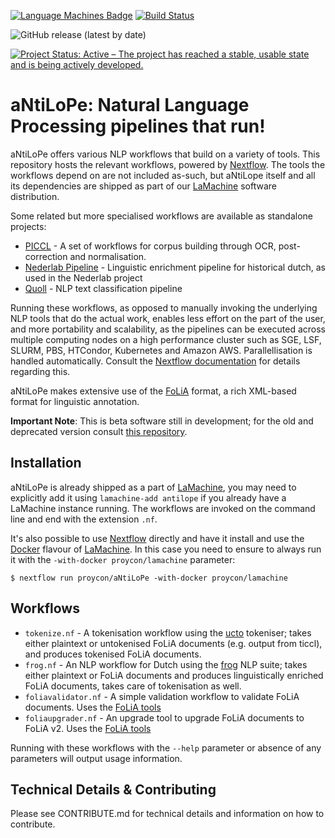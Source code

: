 [![Language Machines Badge](http://applejack.science.ru.nl/lamabadge.php/aNtiLoPe)](http://applejack.science.ru.nl/languagemachines/)
[![Build Status](https://travis-ci.org/proycon/aNtiLoPe.svg?branch=master)](https://travis-ci.com/proycon/aNtiLoPe)

![GitHub release (latest by date)](https://img.shields.io/github/v/release/proycon/antilope)

[![Project Status: Active – The project has reached a stable, usable state and is being actively developed.](https://www.repostatus.org/badges/latest/active.svg)](https://www.repostatus.org/#active)

# aNtiLoPe: Natural Language Processing pipelines that run!

aNtiLoPe offers various NLP workflows that build on a variety of tools.
This repository hosts the relevant workflows, powered by
[Nextflow](https://www.nextflow.io). The tools the workflows depend on are not included as-such, but aNtiLope itself and
all its dependencies are shipped as part of our [LaMachine](https://proycon.github.io/LaMachine) software distribution.

Some related but more specialised workflows are available as standalone projects:
 * [PICCL](https://github.com/LanguageMachines/PICCL) - A set of workflows for corpus building through OCR, post-correction and normalisation.
 * [Nederlab Pipeline](https://github.com/proycon/nederlab-pipeline) - Linguistic enrichment pipeline for historical dutch, as used in the Nederlab project
 * [Quoll](https://github.com/LanguageMachines/quoll/) - NLP text classification pipeline

Running these workflows, as opposed to manually invoking the underlying NLP tools that do the actual work, enables less
effort on the part of the user, and more portability and scalability, as the pipelines can be executed across multiple
computing nodes on a high performance cluster such as SGE, LSF, SLURM, PBS, HTCondor, Kubernetes and Amazon AWS.
Parallellisation is handled automatically. Consult the [Nextflow
documentation](https://www.nextflow.io/docs/latest/index.html) for details regarding this.

aNtiLoPe makes extensive use of the [FoLiA](https://proycon.github.io/folia) format, a rich XML-based format for linguistic
annotation.

**Important Note**: This is beta software still in development; for the old and deprecated version consult [this repository](https://github.com/martinreynaert/TICCL).

## Installation

aNtiLoPe is already shipped as a part of [LaMachine](https://proycon.github.io/LaMachine), you may need to explicitly add it using ``lamachine-add antilope`` if you already have a LaMachine instance running.
The workflows are invoked on the command line and end with the extension ``.nf``.

It's also possible to use [Nextflow](https://www.nextflow.io) directly and have it install and use the [Docker](https://docker.io) flavour of [LaMachine](https://proycon.github.io/LaMachine).
In this case you need to ensure to always run it with the ``-with-docker proycon/lamachine`` parameter:

    $ nextflow run proycon/aNtiLoPe -with-docker proycon/lamachine

## Workflows

 * ``tokenize.nf`` - A tokenisation workflow using the [ucto](https://LanguageMachines.github.io/ucto) tokeniser; takes either plaintext or untokenised FoLiA documents (e.g. output from ticcl), and produces tokenised FoLiA documents.
 * ``frog.nf`` - An NLP workflow for Dutch using the [frog](https://LanguageMachines.github.io/frog) NLP suite; takes either plaintext or FoLiA documents and produces linguistically enriched FoLiA documents, takes care of tokenisation as well.
 * ``foliavalidator.nf`` - A simple validation workflow to validate FoLiA documents. Uses the [FoLiA tools](https://github.com/proycon/foliatools)
 * ``foliaupgrader.nf`` - An upgrade tool to upgrade FoLiA documents to FoLiA v2. Uses the [FoLiA tools](https://github.com/proycon/foliatools)

Running with these workflows with the ``--help`` parameter or absence of any parameters will output usage
information.

## Technical Details & Contributing

Please see CONTRIBUTE.md for technical details and information on how to contribute.



















